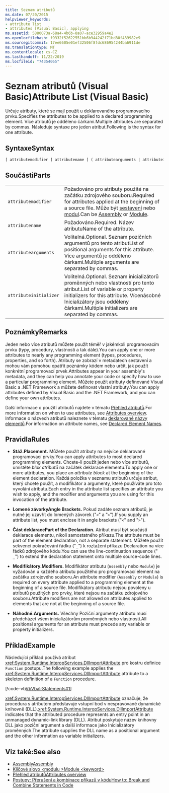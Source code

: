```yaml
---
title: Seznam atributů
ms.date: 07/20/2015
helpviewer_keywords:
- attribute list
- attributes [Visual Basic], applying
ms.assetid: 5880073a-68a4-4b6b-8a07-ace32959a4e2
ms.openlocfilehash: f9332f52622551bb6b944242f71bd80f439982e9
ms.sourcegitcommit: 17ee6605e01ef32506f8fdc686954244ba6911de
ms.translationtype: MT
ms.contentlocale: cs-CZ
ms.lasthandoff: 11/22/2019
ms.locfileid: "74354065"
---
```

# <a name="attribute-list-visual-basic"></a><span data-ttu-id="ba7f9-102">Seznam atributů (Visual Basic)</span><span class="sxs-lookup"><span data-stu-id="ba7f9-102">Attribute List (Visual Basic)</span></span>
<span data-ttu-id="ba7f9-103">Určuje atributy, které se mají použít u deklarovaného programovacího prvku.</span><span class="sxs-lookup"><span data-stu-id="ba7f9-103">Specifies the attributes to be applied to a declared programming element.</span></span> <span data-ttu-id="ba7f9-104">Více atributů je odděleno čárkami.</span><span class="sxs-lookup"><span data-stu-id="ba7f9-104">Multiple attributes are separated by commas.</span></span> <span data-ttu-id="ba7f9-105">Následuje syntaxe pro jeden atribut.</span><span class="sxs-lookup"><span data-stu-id="ba7f9-105">Following is the syntax for one attribute.</span></span>  
  
## <a name="syntax"></a><span data-ttu-id="ba7f9-106">Syntaxe</span><span class="sxs-lookup"><span data-stu-id="ba7f9-106">Syntax</span></span>  
  
```vb  
[ attributemodifier ] attributename [ ( attributearguments | attributeinitializer ) ]  
```  
  
## <a name="parts"></a><span data-ttu-id="ba7f9-107">Součásti</span><span class="sxs-lookup"><span data-stu-id="ba7f9-107">Parts</span></span>  
|||
|---|---|
|`attributemodifier`|<span data-ttu-id="ba7f9-108">Požadováno pro atributy použité na začátku zdrojového souboru.</span><span class="sxs-lookup"><span data-stu-id="ba7f9-108">Required for attributes applied at the beginning of a source file.</span></span> <span data-ttu-id="ba7f9-109">Může být [sestavení](../../../visual-basic/language-reference/modifiers/assembly.md) nebo [modul](../../../visual-basic/language-reference/modifiers/module-keyword.md).</span><span class="sxs-lookup"><span data-stu-id="ba7f9-109">Can be [Assembly](../../../visual-basic/language-reference/modifiers/assembly.md) or [Module](../../../visual-basic/language-reference/modifiers/module-keyword.md).</span></span>|
|`attributename`| <span data-ttu-id="ba7f9-110">Požadováno.</span><span class="sxs-lookup"><span data-stu-id="ba7f9-110">Required.</span></span> <span data-ttu-id="ba7f9-111">Název atributu</span><span class="sxs-lookup"><span data-stu-id="ba7f9-111">Name of the attribute.</span></span>|
|`attributearguments`|<span data-ttu-id="ba7f9-112">Volitelná.</span><span class="sxs-lookup"><span data-stu-id="ba7f9-112">Optional.</span></span> <span data-ttu-id="ba7f9-113">Seznam pozičních argumentů pro tento atribut</span><span class="sxs-lookup"><span data-stu-id="ba7f9-113">List of positional arguments for this attribute.</span></span> <span data-ttu-id="ba7f9-114">Více argumentů je odděleno čárkami.</span><span class="sxs-lookup"><span data-stu-id="ba7f9-114">Multiple arguments are separated by commas.</span></span>|
|`attributeinitializer`|<span data-ttu-id="ba7f9-115">Volitelná.</span><span class="sxs-lookup"><span data-stu-id="ba7f9-115">Optional.</span></span> <span data-ttu-id="ba7f9-116">Seznam inicializátorů proměnných nebo vlastností pro tento atribut.</span><span class="sxs-lookup"><span data-stu-id="ba7f9-116">List of variable or property initializers for this attribute.</span></span> <span data-ttu-id="ba7f9-117">Vícenásobné Inicializátory jsou odděleny čárkami.</span><span class="sxs-lookup"><span data-stu-id="ba7f9-117">Multiple initializers are separated by commas.</span></span>|
  
## <a name="remarks"></a><span data-ttu-id="ba7f9-118">Poznámky</span><span class="sxs-lookup"><span data-stu-id="ba7f9-118">Remarks</span></span>  
 <span data-ttu-id="ba7f9-119">Jeden nebo více atributů můžete použít téměř v jakémkoli programovacím prvku (typy, procedury, vlastnosti a tak dále).</span><span class="sxs-lookup"><span data-stu-id="ba7f9-119">You can apply one or more attributes to nearly any programming element (types, procedures, properties, and so forth).</span></span> <span data-ttu-id="ba7f9-120">Atributy se zobrazí v metadatech sestavení a mohou vám pomohou opatřit poznámky kódem nebo určit, jak použít konkrétní programovací prvek.</span><span class="sxs-lookup"><span data-stu-id="ba7f9-120">Attributes appear in your assembly's metadata, and they can help you annotate your code or specify how to use a particular programming element.</span></span> <span data-ttu-id="ba7f9-121">Můžete použít atributy definované Visual Basic a .NET Framework a můžete definovat vlastní atributy.</span><span class="sxs-lookup"><span data-stu-id="ba7f9-121">You can apply attributes defined by Visual Basic and the .NET Framework, and you can define your own attributes.</span></span>  

 <span data-ttu-id="ba7f9-122">Další informace o použití atributů najdete v tématu [Přehled atributů](../../../visual-basic/programming-guide/concepts/attributes/index.md).</span><span class="sxs-lookup"><span data-stu-id="ba7f9-122">For more information on when to use attributes, see [Attributes overview](../../../visual-basic/programming-guide/concepts/attributes/index.md).</span></span> <span data-ttu-id="ba7f9-123">Informace o názvech atributů naleznete v tématu [deklarované názvy elementů](../../../visual-basic/programming-guide/language-features/declared-elements/declared-element-names.md).</span><span class="sxs-lookup"><span data-stu-id="ba7f9-123">For information on attribute names, see [Declared Element Names](../../../visual-basic/programming-guide/language-features/declared-elements/declared-element-names.md).</span></span>  
  
## <a name="rules"></a><span data-ttu-id="ba7f9-124">Pravidla</span><span class="sxs-lookup"><span data-stu-id="ba7f9-124">Rules</span></span>  
  
- <span data-ttu-id="ba7f9-125">**Stáž.**</span><span class="sxs-lookup"><span data-stu-id="ba7f9-125">**Placement.**</span></span> <span data-ttu-id="ba7f9-126">Můžete použít atributy na nejvíce deklarované programovací prvky.</span><span class="sxs-lookup"><span data-stu-id="ba7f9-126">You can apply attributes to most declared programming elements.</span></span> <span data-ttu-id="ba7f9-127">Chcete-li použít jeden nebo více atributů, umístěte *blok atributů* na začátek deklarace elementu.</span><span class="sxs-lookup"><span data-stu-id="ba7f9-127">To apply one or more attributes, you place an *attribute block* at the beginning of the element declaration.</span></span> <span data-ttu-id="ba7f9-128">Každá položka v seznamu atributů určuje atribut, který chcete použít, a modifikátor a argumenty, které používáte pro toto vyvolání atributu.</span><span class="sxs-lookup"><span data-stu-id="ba7f9-128">Each entry in the attribute list specifies an attribute you wish to apply, and the modifier and arguments you are using for this invocation of the attribute.</span></span>  
  
- <span data-ttu-id="ba7f9-129">**Lomené závorky**</span><span class="sxs-lookup"><span data-stu-id="ba7f9-129">**Angle Brackets.**</span></span> <span data-ttu-id="ba7f9-130">Pokud zadáte seznam atributů, je nutné jej uzavřít do lomených závorek ("`<`" a "`>`").</span><span class="sxs-lookup"><span data-stu-id="ba7f9-130">If you supply an attribute list, you must enclose it in angle brackets ("`<`" and "`>`").</span></span>  
  
- <span data-ttu-id="ba7f9-131">**Část deklarace**</span><span class="sxs-lookup"><span data-stu-id="ba7f9-131">**Part of the Declaration.**</span></span> <span data-ttu-id="ba7f9-132">Atribut musí být součástí deklarace elementu, nikoli samostatného příkazu.</span><span class="sxs-lookup"><span data-stu-id="ba7f9-132">The attribute must be part of the element declaration, not a separate statement.</span></span> <span data-ttu-id="ba7f9-133">Můžete použít sekvenci pokračování řádku ("`_`") k roztažení příkazu Declaration na více řádků zdrojového kódu.</span><span class="sxs-lookup"><span data-stu-id="ba7f9-133">You can use the line-continuation sequence (" `_`") to extend the declaration statement onto multiple source-code lines.</span></span>  
  
- <span data-ttu-id="ba7f9-134">**Modifikátory.**</span><span class="sxs-lookup"><span data-stu-id="ba7f9-134">**Modifiers.**</span></span> <span data-ttu-id="ba7f9-135">Modifikátor atributu (`Assembly` nebo `Module`) je vyžadován u každého atributu použitého pro programovací element na začátku zdrojového souboru.</span><span class="sxs-lookup"><span data-stu-id="ba7f9-135">An attribute modifier (`Assembly` or `Module`) is required on every attribute applied to a programming element at the beginning of a source file.</span></span> <span data-ttu-id="ba7f9-136">Modifikátory atributu nejsou povoleny u atributů použitých pro prvky, které nejsou na začátku zdrojového souboru.</span><span class="sxs-lookup"><span data-stu-id="ba7f9-136">Attribute modifiers are not allowed on attributes applied to elements that are not at the beginning of a source file.</span></span>  
  
- <span data-ttu-id="ba7f9-137">**Náhodné.**</span><span class="sxs-lookup"><span data-stu-id="ba7f9-137">**Arguments.**</span></span> <span data-ttu-id="ba7f9-138">Všechny Poziční argumenty atributu musí předcházet všem inicializátorům proměnných nebo vlastností.</span><span class="sxs-lookup"><span data-stu-id="ba7f9-138">All positional arguments for an attribute must precede any variable or property initializers.</span></span>  
  
## <a name="example"></a><span data-ttu-id="ba7f9-139">Příklad</span><span class="sxs-lookup"><span data-stu-id="ba7f9-139">Example</span></span>  
 <span data-ttu-id="ba7f9-140">Následující příklad používá atribut <xref:System.Runtime.InteropServices.DllImportAttribute> pro kostru definice `Function` postupu.</span><span class="sxs-lookup"><span data-stu-id="ba7f9-140">The following example applies the <xref:System.Runtime.InteropServices.DllImportAttribute> attribute to a skeleton definition of a `Function` procedure.</span></span>  
  
 [!code-vb[VbVbalrStatements#1](~/samples/snippets/visualbasic/VS_Snippets_VBCSharp/VbVbalrStatements/VB/Class1.vb#1)]  
  
 <span data-ttu-id="ba7f9-141"><xref:System.Runtime.InteropServices.DllImportAttribute> označuje, že procedura s atributem představuje vstupní bod v nespravované dynamické knihovně (DLL).</span><span class="sxs-lookup"><span data-stu-id="ba7f9-141"><xref:System.Runtime.InteropServices.DllImportAttribute> indicates that the attributed procedure represents an entry point in an unmanaged dynamic-link library (DLL).</span></span> <span data-ttu-id="ba7f9-142">Atribut poskytuje název knihovny DLL jako poziční argument a další informace jako Inicializátory proměnných.</span><span class="sxs-lookup"><span data-stu-id="ba7f9-142">The attribute supplies the DLL name as a positional argument and the other information as variable initializers.</span></span>  
  
## <a name="see-also"></a><span data-ttu-id="ba7f9-143">Viz také:</span><span class="sxs-lookup"><span data-stu-id="ba7f9-143">See also</span></span>

- [<span data-ttu-id="ba7f9-144">Assembly</span><span class="sxs-lookup"><span data-stu-id="ba7f9-144">Assembly</span></span>](../../../visual-basic/language-reference/modifiers/assembly.md)
- [<span data-ttu-id="ba7f9-145">Klíčové slovo \<modulu ></span><span class="sxs-lookup"><span data-stu-id="ba7f9-145">Module \<keyword></span></span>](../../../visual-basic/language-reference/modifiers/module-keyword.md)
- [<span data-ttu-id="ba7f9-146">Přehled atributů</span><span class="sxs-lookup"><span data-stu-id="ba7f9-146">Attributes overview</span></span>](../../../visual-basic/programming-guide/concepts/attributes/index.md)
- [<span data-ttu-id="ba7f9-147">Postupy: Přerušení a kombinace příkazů v kódu</span><span class="sxs-lookup"><span data-stu-id="ba7f9-147">How to: Break and Combine Statements in Code</span></span>](../../../visual-basic/programming-guide/program-structure/how-to-break-and-combine-statements-in-code.md)
